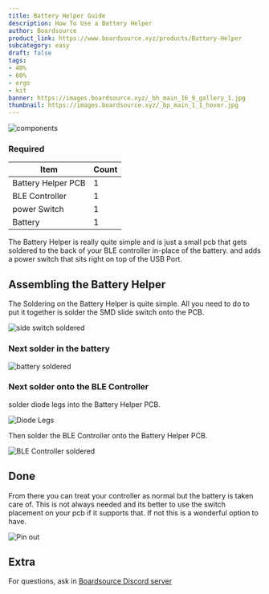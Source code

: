 ```yaml
---
title: Battery Helper Guide
description: How To Use a Battery Helper
author: Boardsource
product_link: https://www.boardsource.xyz/products/Battery-Helper
subcategory: easy
draft: false
tags: 
- 40%
- 60%
- ergo
- kit
banner: https://images.boardsource.xyz/_bh_main_16_9_gallery_1.jpg
thumbnail: https://images.boardsource.xyz/_bp_main_1_1_hover.jpg
---
```

![components](https://images.boardsource.xyz/batpack1.jpg)

### Required 
| Item | Count |
|------|-------|
| Battery Helper PCB| 1 |
| BLE Controller | 1 |
| power Switch | 1 |
| Battery | 1|

The Battery Helper is really quite simple and is just a small pcb that gets soldered to the back of your BLE controller in-place of the battery.
and adds a power switch that sits right on top of the USB Port.

## Assembling the Battery Helper
The Soldering on the Battery Helper is quite simple. All you need to do to put it together is solder the SMD slide switch onto the PCB.

![side switch soldered](https://images.boardsource.xyz/batpack2.jpg)

### Next solder in the battery 

![battery soldered](https://images.boardsource.xyz/bat_pack_bat.jpg)


### Next solder onto the BLE Controller
solder diode legs into the Battery Helper PCB.

![Diode Legs](https://images.boardsource.xyz/bat_packpins.jpg)

Then solder the BLE Controller onto the Battery Helper PCB.

![BLE Controller soldered](https://images.boardsource.xyz/bat_pack_done.jpg)

## Done 

From there you can treat your controller as normal but the battery is taken care of.
This is not always needed and its better to use the switch placement on your pcb if it supports that.
If not this is a wonderful option to have.

![Pin out](https://images.boardsource.xyz/bh_pinout_diagram_gallery_last.jpg)


## Extra
For questions, ask in [Boardsource Discord
server](https://discord.gg/5qpqbgaTYz)
